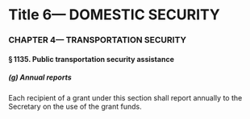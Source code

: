 
# Title 6— DOMESTIC SECURITY
### CHAPTER 4— TRANSPORTATION SECURITY
#### § 1135. Public transportation security assistance
##### (g) Annual reports

Each recipient of a grant under this section shall report annually to the Secretary on the use of the grant funds.
